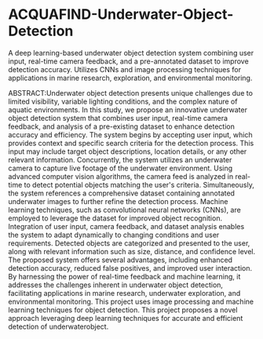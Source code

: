 # ACQUAFIND-Underwater-Object-Detection
A deep learning-based underwater object detection system combining user input, real-time camera feedback, and a pre-annotated dataset to improve detection accuracy. Utilizes CNNs and image processing techniques for applications in marine research, exploration, and environmental monitoring.

ABSTRACT:Underwater object detection presents unique challenges due to limited visibility, variable lighting conditions, and the complex nature of aquatic environments. In this study, we propose an innovative underwater object detection system that combines user input, real-time camera feedback, and analysis of a pre-existing dataset to enhance detection accuracy and efficiency. The system begins by accepting user input, which provides context and specific search criteria for the detection process. This input may include target object descriptions, location details, or any other relevant information. Concurrently, the system utilizes an underwater camera to capture live footage of the underwater environment. Using advanced computer vision algorithms, the camera feed is analyzed in real-time to detect potential objects matching the user's criteria. Simultaneously, the system references a comprehensive dataset containing annotated underwater images to further refine the detection process. Machine learning techniques, such as convolutional neural networks (CNNs), are employed to leverage the dataset for improved object recognition. Integration of user input, camera feedback, and dataset analysis enables the system to adapt dynamically to changing conditions and user requirements. Detected objects are categorized and presented to the user, along with relevant information such as size, distance, and confidence level. The proposed system offers several advantages, including enhanced detection accuracy, reduced false positives, and improved user interaction. By harnessing the power of real-time feedback and machine learning, it addresses the challenges inherent in underwater object detection, facilitating applications in marine research, underwater exploration, and environmental monitoring. This project uses image processing and machine learning techniques for object detection. This project proposes a novel approach leveraging deep learning techniques for accurate and efficient detection of underwaterobject. 
